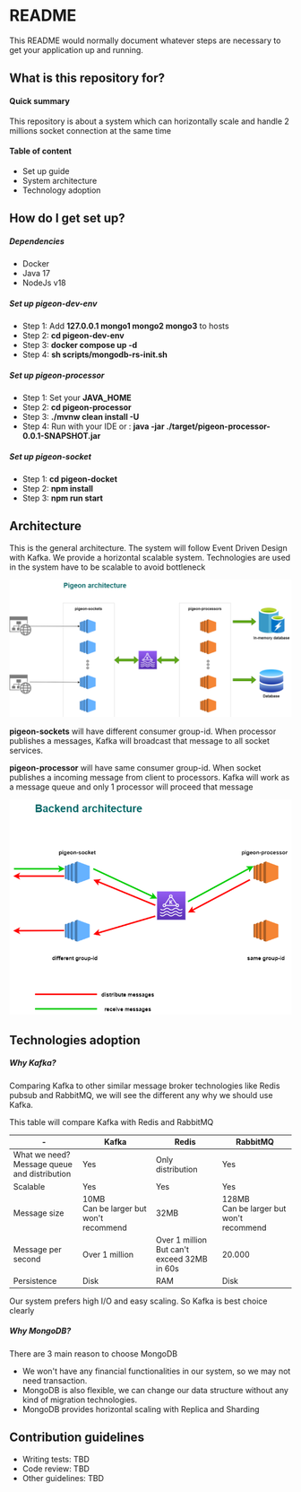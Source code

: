 # README #

This README would normally document whatever steps are necessary to get your application up and running.

## What is this repository for? ###

#### Quick summary

This repository is about a system which can horizontally scale and handle 2 millions socket connection at the same time

#### Table of content
* Set up guide
* System architecture
* Technology adoption

## How do I get set up? ###

##### Dependencies
* Docker
* Java 17
* NodeJs v18

##### Set up pigeon-dev-env
* Step 1: Add **127.0.0.1 mongo1 mongo2 mongo3** to hosts 
* Step 2: **cd pigeon-dev-env**
* Step 3: **docker compose up -d**
* Step 4: **sh scripts/mongodb-rs-init.sh**

##### Set up pigeon-processor
* Step 1: Set your **JAVA_HOME**
* Step 2: **cd pigeon-processor**
* Step 3: **./mvnw clean install -U**
* Step 4: Run with your IDE or : **java -jar ./target/pigeon-processor-0.0.1-SNAPSHOT.jar**

##### Set up pigeon-socket
* Step 1: **cd pigeon-docket**
* Step 2: **npm install**
* Step 3: **npm run start**

## Architecture ###

This is the general architecture. The system will follow Event Driven Design with Kafka.
We provide a horizontal scalable system. Technologies are used in the system have to be scalable to avoid bottleneck

![Alt text](/documentation/General%20architecture.drawio.png)

**pigeon-sockets** will have different consumer group-id.
When processor publishes a messages, Kafka will broadcast that message to all socket services.

**pigeon-processor** will have same consumer group-id.
When socket publishes a incoming message from client to processors. Kafka will work as a message queue and only 1 
processor will proceed that message

![Alt text](/documentation/Backend%20architecture.drawio.png)

## Technologies adoption ###

##### Why Kafka?

Comparing Kafka to other similar message broker technologies like Redis pubsub and RabbitMQ, we will see the different any why we should use Kafka.

This table will compare Kafka with Redis and RabbitMQ

| -                                                | Kafka                                      | Redis                                           | RabbitMQ                                    |
|--------------------------------------------------|--------------------------------------------|-------------------------------------------------|---------------------------------------------|
| What we need?<br/>Message queue and distribution | Yes                                        | Only distribution                               | Yes                                         |
| Scalable                                         | Yes                                        | Yes                                             | Yes                                         |
| Message size                                     | 10MB<br/>Can be larger but won't recommend | 32MB                                            | 128MB<br/>Can be larger but won't recommend |
| Message per second                               | Over 1 million                             | Over 1 million<br/>But can't exceed 32MB in 60s | 20.000                                      |
| Persistence                                      | Disk                                       | RAM                                             | Disk                                        |

Our system prefers high I/O and easy scaling. So Kafka is best choice clearly

##### Why MongoDB?

There are 3 main reason to choose MongoDB
* We won't have any financial functionalities in our system, so we may not need transaction.
* MongoDB is also flexible, we can change our data structure without any kind of migration technologies.
* MongoDB provides horizontal scaling with Replica and Sharding

## Contribution guidelines ###

* Writing tests: TBD
* Code review: TBD
* Other guidelines: TBD